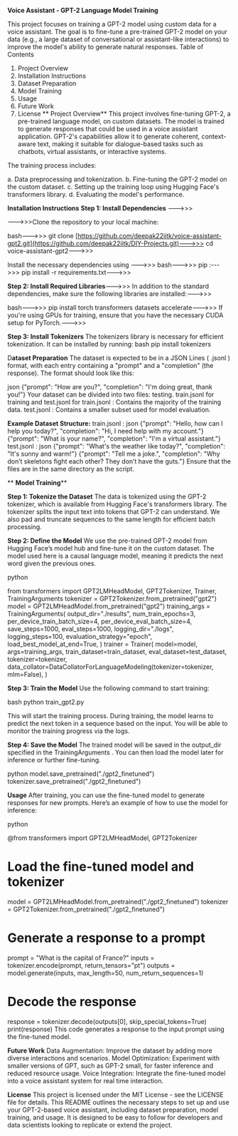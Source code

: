 ******Voice Assistant - GPT-2 Language Model Training******

 This project focuses on training a GPT-2 model using custom data for a voice assistant. The
 goal is to fine-tune a pre-trained GPT-2 model on your data (e.g., a large dataset of
 conversational or assistant-like interactions) to improve the model's ability to generate
 natural responses.
 Table of Contents
 1. Project Overview
 2. Installation Instructions
 3. Dataset Preparation
 4. Model Training
 5. Usage
 6. Future Work
 7. License
** Project Overview**
 This project involves fine-tuning GPT-2, a pre-trained language model, on custom datasets.
 The model is trained to generate responses that could be used in a voice assistant
 application. GPT-2's capabilities allow it to generate coherent, context-aware text, making it
 suitable for dialogue-based tasks such as chatbots, virtual assistants, or interactive systems.

 The training process includes:
   
 a. Data preprocessing and tokenization.
 b. Fine-tuning the GPT-2 model on the custom dataset.
 c. Setting up the training loop using Hugging Face's transformers library.
 d. Evaluating the model's performance.
 
****Installation Instructions****
**Step 1: Install Dependencies** --->>>

--->>>Clone the repository to your local machine:

 bash--->>>
 git clone [https://github.com/deepak22iitk/voice-assistant-gpt2.git](https://github.com/deepak22iitk/DIY-Projects.git)--->>>
 cd voice-assistant-gpt2--->>>
 
 Install the necessary dependencies using --->>>
 bash--->>>
 pip :--->>>
 pip install -r requirements.txt--->>>
 
 **Step 2: Install Required Libraries**--->>>
 In addition to the standard dependencies, make sure the following libraries are installed:--->>>
 
 bash--->>>
 pip install torch transformers datasets accelerate--->>>
 If you're using GPUs for training, ensure that you have the necessary CUDA setup for
 PyTorch.--->>>
 
 **Step 3: Install Tokenizers**
 The tokenizers library is necessary for efficient tokenization. It can be installed by running:
 bash
 pip install tokenizers
 
 D**ataset Preparation**
 The dataset is expected to be in a JSON Lines (
 .jsonl ) format, with each entry containing a
 "prompt" and a "completion" (the response). The format should look like this:
 
 json
{"prompt": "How are you?", "completion": "I'm doing great, thank you!"}
 Your dataset can be divided into two files: 
testing.
 train.jsonl for training and 
test.jsonl for
 train.jsonl : Contains the majority of the training data.
 test.jsonl : Contains a smaller subset used for model evaluation.
 
 **Example Dataset Structure:**
 train.jsonl :
 json
 {"prompt": "Hello, how can I help you today?", "completion": "Hi, I need help 
with my account."}
 {"prompt": "What is your name?", "completion": "I'm a virtual assistant."}
 test.jsonl :
 json
 {"prompt": "What's the weather like today?", "completion": "It's sunny and 
warm!"}
 {"prompt": "Tell me a joke.", "completion": "Why don’t skeletons fight each 
other? They don’t have the guts."}
 Ensure that the files are in the same directory as the script.

 
** **Model Training****

 **Step 1: Tokenize the Dataset**
 The data is tokenized using the GPT-2 tokenizer, which is available from Hugging Face's
 transformers library. The tokenizer splits the input text into tokens that GPT-2 can
 understand. We also pad and truncate sequences to the same length for efficient batch
 processing.

**Step 2: Define the Model**
We use the pre-trained GPT-2 model from Hugging Face’s model hub and fine-tune it on the
 custom dataset. The model used here is a causal language model, meaning it predicts the
 next word given the previous ones.
 
 python
 
 from transformers import GPT2LMHeadModel, GPT2Tokenizer, Trainer, TrainingArguments
 tokenizer = GPT2Tokenizer.from_pretrained("gpt2")
 model = GPT2LMHeadModel.from_pretrained("gpt2")
 training_args = TrainingArguments(
 output_dir="./results",
 num_train_epochs=3,
 per_device_train_batch_size=4,
 per_device_eval_batch_size=4,
 save_steps=1000,
 eval_steps=1000,
 logging_dir="./logs",
 logging_steps=100,
 evaluation_strategy="epoch",
 load_best_model_at_end=True,
 )
 trainer = Trainer(
 model=model,
 args=training_args,
 train_dataset=train_dataset,
 eval_dataset=test_dataset,
 tokenizer=tokenizer,
 data_collator=DataCollatorForLanguageModeling(tokenizer=tokenizer, mlm=False),
 )
 
 **Step 3: Train the Model**
 Use the following command to start training:
 
 bash
 python train_gpt2.py
 
 This will start the training process. During training, the model learns to predict the next
 token in a sequence based on the input. You will be able to monitor the training progress via
 the logs.

 **Step 4: Save the Model**
 The trained model will be saved in the 
 output_dir specified in the 
 TrainingArguments . You can then load the model later for inference or further fine-tuning.
 
 python
 model.save_pretrained("./gpt2_finetuned")
 tokenizer.save_pretrained("./gpt2_finetuned")
 
 **Usage**
 After training, you can use the fine-tuned model to generate responses for new prompts.
 Here’s an example of how to use the model for inference:
 
 python
 
 @from transformers import GPT2LMHeadModel, GPT2Tokenizer
 
 # Load the fine-tuned model and tokenizer
 
 model = GPT2LMHeadModel.from_pretrained("./gpt2_finetuned")
 tokenizer = GPT2Tokenizer.from_pretrained("./gpt2_finetuned")
 
 # Generate a response to a prompt
 prompt = "What is the capital of France?"
 inputs = tokenizer.encode(prompt, return_tensors="pt")
 outputs = model.generate(inputs, max_length=50, num_return_sequences=1)
 
 # Decode the response
 response = tokenizer.decode(outputs[0], skip_special_tokens=True)
 print(response)
 This code generates a response to the input prompt using the fine-tuned model.
 
**Future Work**
Data Augmentation: Improve the dataset by adding more diverse interactions and
 scenarios.
 Model Optimization: Experiment with smaller versions of GPT, such as GPT-2 small, for
 faster inference and reduced resource usage.
 Voice Integration: Integrate the fine-tuned model into a voice assistant system for real
time interaction.

 **License**
 This project is licensed under the MIT License - see the LICENSE file for details.
 This README outlines the necessary steps to set up and use your GPT-2-based voice
 assistant, including dataset preparation, model training, and usage. It is designed to be easy
 to follow for developers and data scientists looking to replicate or extend the project.
